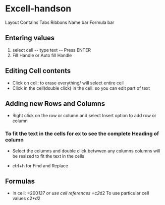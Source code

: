 # Excell-handson
Layout Contains
         Tabs
         Ribbons
         Name bar
         Formula bar
## Entering values
1. select cell -- type text -- Press ENTER
2. Fill Handle or Auto fill Handle
## Editing Cell contents
- Click on cell: to erase everything/ will select entire cell
- Click in the cell(double click) in the cell: so you can edit part of text
## Adding new Rows and Columns
- Right click on the row or column and select Insert option to add row or column
### To fit the text in the cells for ex to see the complete Heading of column
- Select the columns and double click betwwen any columns 
    columns will be resized to fit the text in the cells

- ctrl+h for Find and Replace
## Formulas
- In cell: =200*137
    or use cell references =c2*d2
    To use particular cell values c2*$d$2